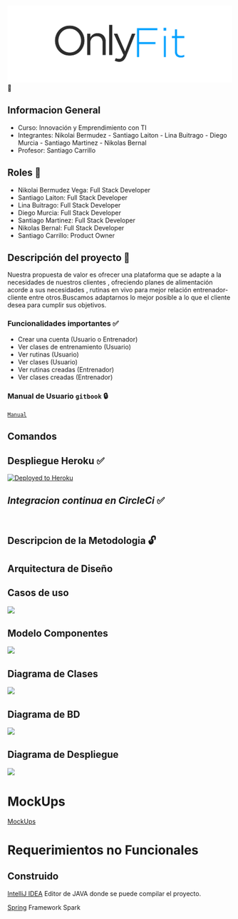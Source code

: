 ![](src/main/resources/static/assets/images/OnlyFit.png) :gem:

## Informacion General
- Curso: Innovación y Emprendimiento con TI
- Integrantes: Nikolai Bermudez - Santiago Laiton - Lina Buitrago - Diego Murcia - Santiago Martinez - Nikolas Bernal
- Profesor: Santiago Carrillo

## Roles :bell:
- Nikolai Bermudez Vega: Full Stack Developer
- Santiago Laiton: Full Stack Developer
- Lina Buitrago: Full Stack Developer
- Diego Murcia: Full Stack Developer
- Santiago Martinez: Full Stack Developer
- Nikolas Bernal: Full Stack Developer
- Santiago Carrillo: Product Owner

## Descripción del proyecto :currency_exchange:
Nuestra propuesta de valor es ofrecer una plataforma que se adapte a la necesidades de nuestros clientes , ofreciendo planes de alimentación acorde a sus necesidades , rutinas en vivo para mejor relación entrenador-cliente entre otros.Buscamos adaptarnos lo mejor posible a lo que el cliente desea para cumplir sus objetivos.

### Funcionalidades importantes :white_check_mark:
- Crear una cuenta (Usuario o Entrenador)
- Ver clases de entrenamiento (Usuario)
- Ver rutinas (Usuario)
- Ver clases (Usuario)
- Ver rutinas creadas (Entrenador)
- Ver clases creadas (Entrenador)

### Manual de Usuario `gitbook` :lock:
[`Manual`]()

## Comandos

## Despliegue Heroku :white_check_mark:
[![Deployed to Heroku](https://www.herokucdn.com/deploy/button.png)]()


## *Integracion continua en CircleCi* :white_check_mark:
[![]()]()

## Descripcion de la Metodologia :unlock:


## Arquitectura de Diseño
## Casos de uso
![](img/Casos_de_uso.jpg)

## Modelo Componentes 
![](img/component.png)

## Diagrama de Clases
![](img/DiagramadeClases.png)

## Diagrama de BD
![](img/DB.jpg)

## Diagrama de Despliegue
![](img/Diagramdespliegue.png)

# MockUps
[MockUps]()

# Requerimientos no Funcionales

## Construido
[IntelliJ IDEA](https://www.jetbrains.com/es-es/idea/) Editor de JAVA donde se puede compilar el proyecto.

[Spring](https://spring.io) Framework Spark



